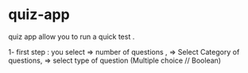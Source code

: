 # quiz-app

quiz app allow you to  run a quick test .

1- first step :
you select 
    => number of questions ,
    => Select Category  of questions,
    => select type  of question (Multiple choice // Boolean)